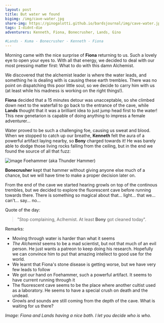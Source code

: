 ```yaml
---
layout: post
title: But water we found
bigimg: /img/cave-water.jpg
share-img: https://ginogalotti.github.io/bardsjournal/img/cave-water.jpg
tags: I-didnt-die
adventurers: Kenneth, Fiona, Bonecrusher, Lands, Gino

#Lands - Kuma - Bonecrusher - Kenneth - Fiona
---
```

Morning came with the nice surprise of **Fiona** returning to us. Such a lovely eye to open your eyes to. With all that energy, we decided to deal with our most pressing matter first: What to do with this damn Alchemist. 

We discovered that the alchemist leader is where the water leads, and something he is dealing with is causing these earth trembles. There was no point on dispatching this poor little soul, so we decide to carry him with us (at least while his madness is working on the right things!).

**Fiona** decided that a 15 minutes detour was unacceptable, so she climbed down next to the waterfall to go back to the entrance of the cave, while **Lands** thought that it was a brilliant idea to just jump head first to the water! This new genetarion is capable of doing anything to impress a female adventurer...

Water proved to be such a challenging foe, causing us sweat and blood. When we stopped to catch up our breathe, **Kenneth** felt the aura of a powerful artifact laying nearby, so **Bony** charged towards it! He was barely able to dodge those living rocks falling from the ceiling, but in the end we found the source of all that fuzz:

![image](https://pbs.twimg.com/media/Cr6aTI7W8AA72um.jpg)
Foehammer (aka Thunder Hammer)

**Bonecrusher** kept that hammer without giving anyone else much of a chance, but we will have time to make a proper decision later on.

From the end of the cave we started hearing growls on top of the continous trembles, but we decided to explore the fluorescent cave before running towards there. There is something so magical about that... light... that we... can't... say... no...

Quote of the day: 
> "Stop complaining, Aclhemist. At least **Bony** got cleaned today". 

Remarks:

* Moving through water is harder than what it seems
* *The Alchemist* seems to be a mad scientist, but not that much of an evil person. He just wants a patreon to keep doing his research. Hopefully we can convince him to put that amazing intellect to good use for the world.
* We learnt that Fiona's stone disease is getting worse, but we have very few leads to follow
* We got our hand on Foehammer, such a powerful artifact. It seems to have current running through it
* The fluorescent cave seems to be the place where another cultist used as a laboratory. He seems to have a special crush on death and the undead.
* Growls and sounds are still coming from the depth of the cave. What is waiting for us there?

_Image: Fiona and Lands having a nice bath. I let you decide who is who._
